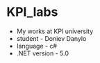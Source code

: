 # KPI_labs
* My works at KPI university
* student - Doniev Danylo
* language - c#
* .NET version - 5.0
